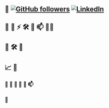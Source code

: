 ## 👋 [![GitHub followers](https://img.shields.io/github/followers/Mukagal1?label=Follow&style=social)](https://github.com/Mukagal1) [![LinkedIn](https://img.shields.io/badge/LinkedIn-Profile-blue)](https://www.linkedin.com/in/Turmaganbetov) 
## 👧 🌱 ⚡ 🛠️ 📂 📫 👨‍💻 
## 🌟 🛠️ 🚀 
## 📈 🚀 
### 👀 🔭 🌱 👯 💬 📫
### 🐍
